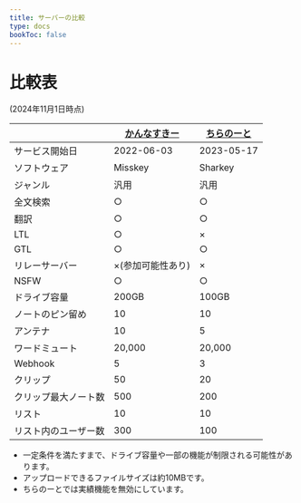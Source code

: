 ```yaml
---
title: サーバーの比較
type: docs
bookToc: false
---
```


# 比較表

(2024年11月1日時点)

|  | [かんなすきー](https://misskey.7ka.org) | [ちらのーと](https://calckey.7ka.org) |
| --- | --- | --- |
| サービス開始日 | 2022-06-03 | 2023-05-17 |
| ソフトウェア | Misskey | Sharkey |
| ジャンル | 汎用 | 汎用 |
| 全文検索 | ○ | ○ |
| 翻訳 | ○ | ○ |
| LTL | ○ | × |
| GTL | ○ | ○ |
| リレーサーバー | ×(参加可能性あり) | × |
| NSFW | ○ | ○ |
| ドライブ容量 | 200GB | 100GB |
| ノートのピン留め | 10 | 10 |
| アンテナ | 10 | 5 |
| ワードミュート | 20,000 | 20,000 |
| Webhook | 5 | 3 |
| クリップ | 50 | 20 |
| クリップ最大ノート数 | 500 | 200 |
| リスト | 10 | 10 |
| リスト内のユーザー数 | 300 | 100 |

- 一定条件を満たすまで、ドライブ容量や一部の機能が制限される可能性があります。
- アップロードできるファイルサイズは約10MBです。
- ちらのーとでは実績機能を無効にしています。
